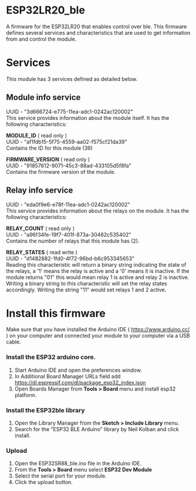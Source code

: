 # ESP32LR20_ble
A firmware for the ESP32LR20 that enables control over ble. This firmware defines several services and characteristics that are used to get information from and control the module.

# Services

This module has 3 services defined as detailed below.

## Module info service
UUID - "3d666724-e775-11ea-adc1-0242ac120002"  
This service provides information about the module itself. It has the following characteristics:  

**MODULE_ID** ( read only )  
UUID - "af1fdb15-5f75-4559-aa02-f575cf21da39"  
Contains the ID for this module (39)  
  
**FIRMWARE_VERSION** ( read only )  
UUID - "91857612-9071-45c3-88ad-433105d5f8fa"  
Contains the firmware version of the module.

## Relay info service
UUID - "eda0f9e6-e78f-11ea-adc1-0242ac120002"  
This service provides information about the relays on the module. It has the following characteristics:  

**RELAY_COUNT** ( read only )  
UUID - "a96f34fe-19f7-401f-873a-30462c535402"  
Contains the number of relays that this module has (2).  
  
**RELAY_STATES** ( read write )    
UUID - "d1482882-1fd0-4f72-96bd-b6c953345653"  
Reading this characteristic will return a binary string indicating the state of the relays, a '1' means the relay is active and a '0' means it is inactive. If the module returns "01" this would mean relay 1 is active and relay 2 is inactive.  
Writing a binary string to this characteristic will set the relay states accordingly. Writing the string "11" would set relays 1 and 2 active.

# Install this firmware

Make sure that you have installed the Arduino IDE ( https://www.arduino.cc/ ) on your computer and connected your module to your computer via a USB cable.

### Install the ESP32 arduino core.

1. Start Arduino IDE and open the preferences window.
2. In Additional Board Manager URLs field add https://dl.espressif.com/dl/package_esp32_index.json
3. Open Boards Manager from **Tools > Board** menu and install esp32 platform.


### Install the ESP32ble library

1. Open the Library Manager from the **Sketch > Include Library** menu.
2. Search for the "ESP32 BLE Arduino" library by Neil Kolban and click install.

### Upload

1. Open the ESP32SR88_ble.ino file in the Arduino IDE.
2. From the **Tools > Board** menu select **ESP32 Dev Module**
3. Select the serial port for your module.
4. Click the upload button.
